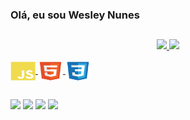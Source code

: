 ### Olá, eu sou Wesley Nunes
##

<div align="center">
  <a href="https://github.com/WesleyNunesSilva">
  <img height="180em" widith="42%" src="https://github-readme-stats.vercel.app/api?username=WesleyNunesSilva&show_icons=ture&theme=dark&include_all_commits=true&count_private=true"/>
  <img height="180em" widith="52%" src="https://github-readme-stats.vercel.app/api/top-langs/?username=WesleyNunesSilva&layout=compact&langs_count=7&theme=dark"/>
</div>
  <div style="display: inline_block"><br>
  <img align="center" alt="Wesley-Js" height="30" width="40" src="https://raw.githubusercontent.com/devicons/devicon/master/icons/javascript/javascript-plain.svg">
  <img align="center" alt="Wesley-HTML" height="30" width="40" src="https://raw.githubusercontent.com/devicons/devicon/master/icons/html5/html5-original.svg">
  <img align="center" alt="Wesley-CSS" height="30" width="40" src="https://raw.githubusercontent.com/devicons/devicon/master/icons/css3/css3-original.svg">  
</div>
  
  ##
  
<div> 
  <a href="https://www.instagram.com/wesley.nunes7" target="_blank"><img src="https://img.shields.io/badge/-Instagram-%23E4405F?style=for-the-badge&logo=instagram&logoColor=white" target="_blank"></a>
 <a href="https://discord.com/channels/@me" target="_blank"><img src="https://img.shields.io/badge/Discord-7289DA?style=for-the-badge&logo=discord&logoColor=white" target="_blank"></a> 
  <a href = "mailto:wesleynunes990@gmail.com"><img src="https://img.shields.io/badge/-Gmail-%23333?style=for-the-badge&logo=gmail&logoColor=white" target="_blank"></a>
  <a href="https://www.linkedin.com/in/wesley-nunes-2628ba237" target="_blank"><img src="https://img.shields.io/badge/-LinkedIn-%230077B5?style=for-the-badge&logo=linkedin&logoColor=white" target="_blank"></a> 
</div>
